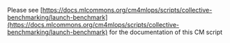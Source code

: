 Please see [https://docs.mlcommons.org/cm4mlops/scripts/collective-benchmarking/launch-benchmark](https://docs.mlcommons.org/cm4mlops/scripts/collective-benchmarking/launch-benchmark) for the documentation of this CM script
